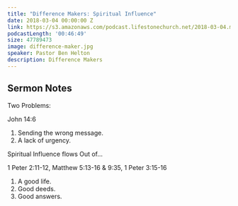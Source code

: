 ```yaml
---
title: "Difference Makers: Spiritual Influence"
date: 2018-03-04 00:00:00 Z
link: https://s3.amazonaws.com/podcast.lifestonechurch.net/2018-03-04.mp3
podcastLength: '00:46:49'
size: 47789473
image: difference-maker.jpg
speaker: Pastor Ben Helton
description: Difference Makers
---
```


## Sermon Notes

Two Problems:

John 14:6

1. Sending the wrong message.
2. A lack of urgency.

Spiritual Influence flows Out of...

1 Peter 2:11-12, Matthew 5:13-16 & 9:35, 1 Peter 3:15-16

1. A good life.
2. Good deeds.
3. Good answers.
